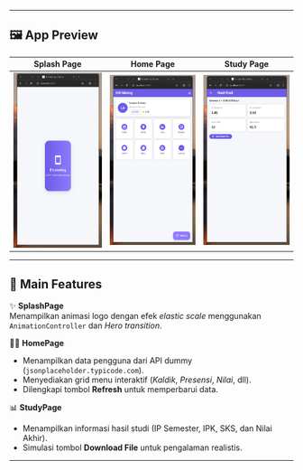 
---

## 🖼️ **App Preview**
| Splash Page | Home Page | Study Page |
|--------------|------------|-------------|
| ![Splash](assets/splash.png) | ![Home](assets/home.png) | ![Study](assets/education.png) |

---

## 📱 **Main Features**
✨ **SplashPage**  
Menampilkan animasi logo dengan efek *elastic scale* menggunakan `AnimationController` dan *Hero transition*.  

🧑‍💻 **HomePage**  
- Menampilkan data pengguna dari API dummy (`jsonplaceholder.typicode.com`).  
- Menyediakan grid menu interaktif (*Kaldik*, *Presensi*, *Nilai*, dll).  
- Dilengkapi tombol **Refresh** untuk memperbarui data.  

📊 **StudyPage**  
- Menampilkan informasi hasil studi (IP Semester, IPK, SKS, dan Nilai Akhir).  
- Simulasi tombol **Download File** untuk pengalaman realistis.  

---

